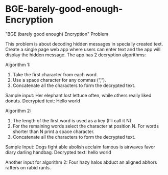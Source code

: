 # BGE-barely-good-enough-Encryption

"BGE (barely good enough) Encryption" Problem

This problem is about decoding hidden messages in specially created text. Create a single page web app where users can enter text and the app will display the hidden message. The app has 2 decryption algorithms:

Algorithm 1: 
1) Take the first character from each word.
2) Use a space character for any commas (“,”).
3) Concatenate all the characters to form the decrypted text.

Sample input: Her elephant lost lettuce often, while others really liked donuts.
Decrypted text: Hello world

Algorithm 2:
1) The length of the first word is used as a key (I’ll call it N).
2) For the remaining words select the character at position N. For words shorter than N print a space character.
3) Concatenate all the characters to form the decrypted text.

Sample Input: Dogs fight able abolish acclaim famous is airwaves favor diary darling handbag.
Decrypted text: hello world

Another input for algorithm 2:
Four hazy halos abduct an aligned abhors rafters on rabid rants.
